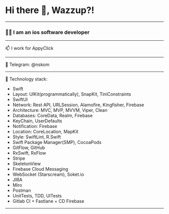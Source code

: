 # Hi there 👋, Wazzup?!
***
### 👨‍💻 I am an ios software developer
***
📫 I work for AppyClick
***
💬 Telegram: @nskom
***
💼 Technology stack:
- Swift
- Layout: UIKit(programmatically), SnapKit, TiniConstraints
- SwiftUI
- Network: Rest API, URLSession, Alamofire, Kingfisher, Firebase
- Architecture: MVC, MVP, MVVM, Viper, Clean
- Databases: CoreData, Realm, Firebase
- KeyChain, UserDefaults
- Notification: Firebase
- Location: CoreLocation, MapKit
- Style: SwiftLint, R.Swift
- Swift Package Manager(SMP), СocoaPods
- GitFlow, GitHub
- RxSwift, RxFlow
- Stripe
- SkeletonView
- Firebase Cloud Messaging
- WebSocket (Starscream), Soket.io
- JIRA
- Miro
- Postman
- UnitTests, TDD, UITests
- Gitlab CI + Fastlane + CD Firebase
***
<!--
**nskomega/nskomega** is a ✨ _special_ ✨ repository because its `README.md` (this file) appears on your GitHub profile.

Here are some ideas to get you started:

- 🔭 I’m currently working on ...
- 🌱 I’m currently learning ...
- 👯 I’m looking to collaborate on ...
- 🤔 I’m looking for help with ...
- 💬 Ask me about ...
- 📫 How to reach me: ...
- 😄 Pronouns: ...
- ⚡ Fun fact: ...
-->
